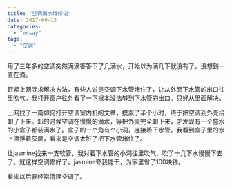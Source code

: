 ```yaml
---
title: "空调漏水维修记"
date: 2017-09-12
categories: 
  - "essay"
tags: 
  - "空调"
---
```


用了三年多的空调突然滴滴答答下了几滴水，开始以为滴几下就没有了，没想到一直在滴。

赶紧上网寻求解决方法，有些人说是空调下水管堵住了，让从外面下水管的出口往里吹气。我打开窗户往外看了一下根本没法够到下水管的出口。只好从里面解决。

上网找了一篇如何打开空调室内机的文章，摸索了半个小时，终于把空调到外壳给卸了下来。卸的时候空调在慢慢的滴水，等把外壳完全卸下来，才发现有一个盛水的小盒子都装满水了。盒子的一个角有个小洞，连接着下水管。我看到盒子里的水上漂浮着灰层，看来是空调太脏了把下水管堵住了。

让jasmine找来一支软管，我对着下水管的小洞往里吹气，吹了十几下水慢慢下去了。就这样空调修好了。jasmine夸我能干，为家里省了100块钱。

看来以后要经常清理空调了。
